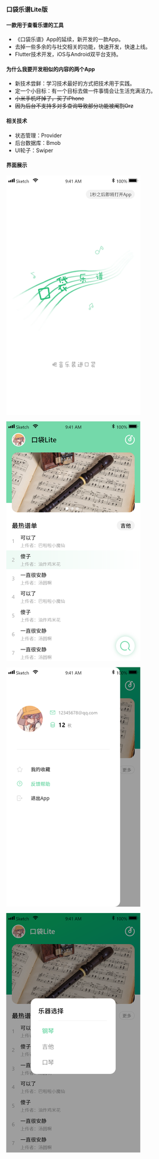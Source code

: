 ### 口袋乐谱Lite版

#### 一款用于查看乐谱的工具

-  《口袋乐谱》App的延续，新开发的一款App。
-  去掉一些多余的与社交相关的功能，快速开发，快速上线。
-  Flutter技术开发，iOS与Android双平台支持。

#### 为什么我要开发相似的内容的两个App
- 新技术尝鲜：学习技术最好的方式把技术用于实践。
- 定一个小目标：有一个目标去做一件事情会让生活充满活力。
- ~~小米手机坏掉了，买了iPhone~~
- ~~因为后台不支持多对多查询导致部分功能被阉割Orz~~

#### 相关技术
- 状态管理：Provider
- 后台数据库：Bmob
- UI轮子：Swiper

#### 界面展示
![image](https://github.com/FortuneDream/PocketLite/blob/master/splash_display.png)

![image](https://github.com/FortuneDream/PocketLite/blob/master/home_display.png)

![image](https://github.com/FortuneDream/PocketLite/blob/master/drawer_display.png)

![image](https://github.com/FortuneDream/PocketLite/blob/master/dialog_display.png)

